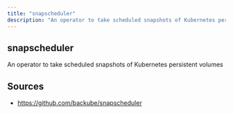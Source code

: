 ```yaml
---
title: "snapscheduler"
description: "An operator to take scheduled snapshots of Kubernetes persistent volumes"
---
```


## snapscheduler

An operator to take scheduled snapshots of Kubernetes persistent volumes

## Sources

- https://github.com/backube/snapscheduler
